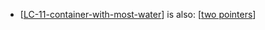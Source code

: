 - [[LC-11-container-with-most-water]] is also: [[two pointers]]
  
[//begin]: # "Autogenerated link references for markdown compatibility"
[LC-11-container-with-most-water]: <../data structures/arrays_strings_hashes/LC-11-container-with-most-water> "11. Container With Most Water"
[two pointers]: <two pointers> "two pointers"
[//end]: # "Autogenerated link references"